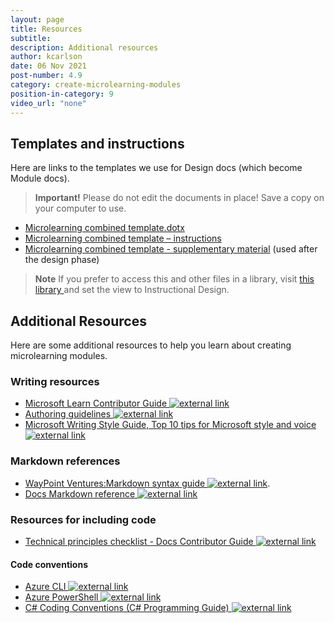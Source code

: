 ```yaml
---
layout: page
title: Resources
subtitle:
description: Additional resources
author: kcarlson
date: 06 Nov 2021
post-number: 4.9
category: create-microlearning-modules
position-in-category: 9
video_url: "none"
---
```


## Templates and instructions

Here are links to the templates we use for Design docs (which become Module docs). 

>**Important!** Please do not edit the  documents in place! Save a copy on your computer to use.

 - [Microlearning combined template.dotx](https://waypointventures.sharepoint.com/:w:/r/sites/Home/Waypoint%20Documents/Microlearning%20combined%20template.dotx?d=w9513386431bc4a46870524f31f708195&csf=1&web=1&e=mCXac9)
 - [Microlearning combined template – instructions ](https://waypointventures.sharepoint.com/:w:/r/sites/Home/_layouts/15/Doc.aspx?sourcedoc=%7B81170492-30A6-4218-BDCC-8107D200AC24%7D&file=Microlearning%20combined%20template%20-%20instructions.docx&action=default&mobileredirect=true)
 - [Microlearning combined template - supplementary material](https://waypointventures.sharepoint.com/:w:/r/sites/Home/Waypoint%20Documents/Microlearning%20combined%20template%20-%20supplementary%20material.dotx?d=wae57aa6a25614bbb8d063519acfcc1f4&csf=1&web=1&e=MwyCu6) (used after the design phase)


>**Note** If you prefer to access this and other files in a library, visit [this library ](https://waypointventures.sharepoint.com/sites/Home/Waypoint%20Documents/Forms/AllItems.aspx) and set the view to Instructional Design.


## Additional Resources

Here are some additional resources to help you learn about creating microlearning modules.

### Writing resources

- <a href="https://review.docs.microsoft.com/help/learn/?branch=main" target="_blank">Microsoft Learn Contributor Guide ![external link](../assets/images/extlink.png)</a>
- <a href="https://review.docs.microsoft.com/en-us/help/learn/id-guidance?branch=master" target="_blank">Authoring guidelines ![external link](../assets/images/extlink.png)</a>
- <a href="https://styleguides.azurewebsites.net/Styleguide/Read?id=2700&topicid=28939" target="_blank">Microsoft Writing Style Guide, Top 10 tips for Microsoft style and voice ![external link](../assets/images/extlink.png)</a>

### Markdown references

- <a href="https://waypointventures.github.io/docs/add-content/syntax.html#markdown-code-blocks" target="_blank">WayPoint Ventures:Markdown syntax guide ![external link](../assets/images/extlink.png)</a>.
- <a href="https://review.docs.microsoft.com/help/contribute/markdown-reference?branch=main" target="_blank">Docs Markdown reference ![external link](../assets/images/extlink.png)</a>

### Resources for including code

- <a href="https://review.docs.microsoft.com/help/contribute/technical-principles-checklist?branch=main" target="_blank">Technical principles checklist - Docs Contributor Guide ![external link](../assets/images/extlink.png)</a>

#### Code conventions

- <a href="https://review.docs.microsoft.com/help/contribute/conventions-azure-cli" target="_blank">Azure CLI ![external link](../assets/images/extlink.png)</a> 
- <a href="https://review.docs.microsoft.com/help/contribute/conventions-azure-ps" target="_blank">Azure PowerShell ![external link](../assets/images/extlink.png)</a> 
- <a href="https://review.docs.microsoft.com/dotnet/csharp/programming-guide/inside-a-program/coding-conventions" target="_blank">C# Coding Conventions (C# Programming Guide) ![external link](../assets/images/extlink.png)</a>
